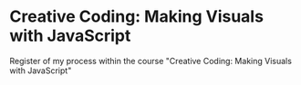 # Creative Coding: Making Visuals with JavaScript
Register of my process within the course "Creative Coding: Making Visuals with JavaScript"
